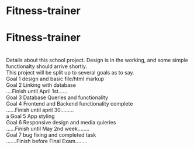 # Fitness-trainer
# Fitness-trainer
<br>
Details about this school project.
Design is in the working, and some simple functionalty should arrive shortly.<br>
This project will be split up to several goals as to say.<br>
Goal 1 design and basic file/html markup<br>
Goal 2 Linking with database<br>
....Finish until April 1st......<br>
Goal 3 Database Queries and functionality<br>
Goal 4 Frontend and Backend functionality complete<br>
......Finish until april 30.........<br>a
Goal 5 App styling<br>
Goal 6 Responsive design and media quieries<br>
......Finish until May 2nd week........<br>
Goal 7 bug fixing and completed task<br>
.......Finish before Final Exam........<br>
